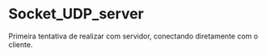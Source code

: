 # Socket_UDP_server
Primeira tentativa de realizar com servidor, conectando diretamente com o cliente.
